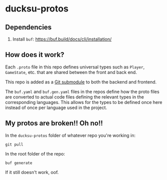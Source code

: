 # ducksu-protos

## Dependencies
1. Install `buf`: https://buf.build/docs/cli/installation/

## How does it work?
Each `.proto` file in this repo defines universal types such as `Player`, `GameState`, etc. that are shared between the front and back end.


This repo is added as a [Git submodule](https://git-scm.com/book/en/v2/Git-Tools-Submodules) to both the backend and frontend.


The `buf.yaml` and `buf.gen.yaml` files in the repos define how the proto files are converted to actual code files defining the relevant types in the corresponding languages. This allows for the types to be defined once here instead of once per language used in the project.

## My protos are broken!! Oh no!!
In the `ducksu-protos` folder of whatever repo you're working in:
```shell
git pull
```

In the root folder of the repo:
```shell
buf generate
```

If it still doesn't work, oof.
